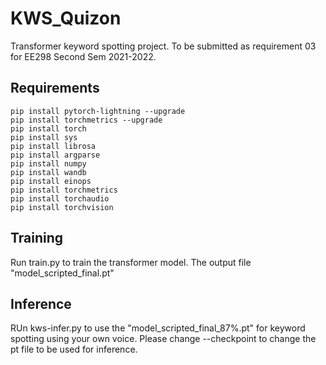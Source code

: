 # KWS_Quizon
Transformer keyword spotting project. To be submitted as requirement 03 for EE298 Second Sem 2021-2022.


## Requirements
```
pip install pytorch-lightning --upgrade
pip install torchmetrics --upgrade
pip install torch
pip install sys
pip install librosa
pip install argparse
pip install numpy
pip install wandb
pip install einops
pip install torchmetrics
pip install torchaudio
pip install torchvision
```
## Training 
Run train.py to train the transformer model. The output file "model_scripted_final.pt"

## Inference

RUn kws-infer.py to use the "model_scripted_final_87%.pt" for keyword spotting using your own voice. Please change --checkpoint to change the pt file to be used for inference.

